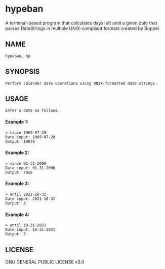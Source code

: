 # hypeban

A terminal-based program that calculates days left until a given date that parses DateStrings
in multiple UNIX-compliant formats created by Bupper

## NAME
    hypeban, hp

## SYNOPSIS
    Perform calender date operations using UNIX-formatted date strings.

## USAGE
    Enter a date as follows.

#### Example 1:
    > since 1969-07-20
    Date input: 1969-07-20
    Output: 19078

#### Example 2:
    > since 01-31-2000
    Date input: 01-31-2000
    Output: 7926

#### Example 3:
    > until 2021-10-31
    Date input: 2021-10-31
    Output: 3

#### Example 4:
    > until 10-31-2021
    Date input: 10-31-2021
    Output: 3

## LICENSE
GNU GENERAL PUBLIC LICENSE v3.0